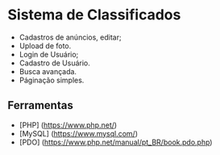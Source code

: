 #  Sistema de Classificados

- Cadastros de anúncios, editar;
- Upload de foto.
- Login de Usuário;
- Cadastro de Usuário.
- Busca avançada.
- Páginação simples.

## Ferramentas

* [PHP] (https://www.php.net/)
* [MySQL] (https://www.mysql.com/)
* [PDO] (https://www.php.net/manual/pt_BR/book.pdo.php)